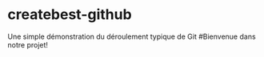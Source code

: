 # createbest-github
Une simple démonstration du déroulement typique de Git
#Bienvenue dans notre projet!
